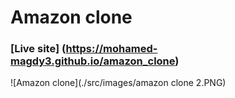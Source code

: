 # Amazon clone
### [Live site] (https://mohamed-magdy3.github.io/amazon_clone)

![Amazon clone](./src/images/amazon clone 2.PNG)

